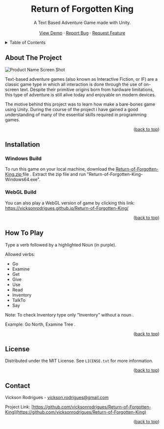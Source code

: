 
<div id="top"></div>

<!-- PROJECT SHIELDS -->
<!--
*** I'm using markdown "reference style" links for readability.
*** Reference links are enclosed in brackets [ ] instead of parentheses ( ).
*** See the bottom of this document for the declaration of the reference variables
*** for contributors-url, forks-url, etc. This is an optional, concise syntax you may use.
*** https://www.markdownguide.org/basic-syntax/#reference-style-links
-->

<!-- PROJECT LOGO -->
<div align="center">
<h1 align="center" >Return of Forgotten King </h1>

  <p align="center">
A Text Based Adventure Game made with Unity. 
    <br />
    <br />
    <a href="https://vicksonrodrigues.github.io/Return-of-Forgotten-King/">View Demo</a>
    ·
    <a href="https://github.com/github_username/repo_name/issues">Report Bug</a>
    ·
    <a href="https://github.com/github_username/repo_name/issues">Request Feature</a>
  </p>
</div>



<!-- TABLE OF CONTENTS -->
<details>
  <summary>Table of Contents</summary>
  <ol>
    <li>
      <a href="#about-the-project">About The Project</a>
    </li>
    <li>
      <a href="#installation">Installation</a>
      <ul>
        <li><a href="#Windows Build">Windows Build</a></li>
        <li><a href="#WebGL Build">WebGL Build</a></li>
      </ul>
    </li>
    <li><a href="#How To Play">How To Play</a></li>
    <li><a href="#license">License</a></li>
    <li><a href="#contact">Contact</a></li>
  </ol>
</details>



<!-- ABOUT THE PROJECT -->
## About The Project

![Product Name Screen Shot][product-screenshot]

Text-based adventure games (also known as Interactive Fiction, or IF) are a classic game type in which all interaction is done through the use of on-screen text. Despite their primitive origins born from hardware limitations, this type of adventure is still alive today and enjoyable on modern devices.

The motive behind this project was to learn how make a bare-bones game using Unity. During the course of the project i have gained a good understanding of many of the essential skills required in programming games.


<p align="right">(<a href="#top">back to top</a>)</p>



## Installation

### Windows Build

To run this game on your local machine, download the <a href = https://github.com/vicksonrodrigues/Return-of-Forgotten-King/archive/refs/tags/v0.0.1-beta.12.zip >Return-of-Forgotten-King.zip </a> file . Extract the zip file and run "Return-of-Forgotten-King-Windows64.exe".

### WebGL Build

You can also play a WebGL version of game by clicking this link: https://vicksonrodrigues.github.io/Return-of-Forgotten-King/


<p align="right">(<a href="#top">back to top</a>)</p>



<!-- USAGE EXAMPLES -->
## How To Play

Type a verb followed by a highlighted Noun (in purple). 

Allowed verbs: 
<ul>
  <li>Go</li>
  <li>Examine</li>
  <li>Get</li>
  <li>Give</li>
  <li>Use</li>
  <li>Read</li>
  <li>Inventory</li>
  <li>TalkTo</li>
  <li>Say</li>  
</ul>

Note: To check Inventory type only "Inventory" without a noun .

Example: Go North, Examine Tree .

<p align="right">(<a href="#top">back to top</a>)</p>


<!-- LICENSE -->
## License

Distributed under the MIT License. See `LICENSE.txt` for more information.

<p align="right">(<a href="#top">back to top</a>)</p>



<!-- CONTACT -->
## Contact

Vickson Rodrigues - vickson.rodrigues@gmail.com

Project Link: [https://github.com/vicksonrodrigues/Return-of-Forgotten-King](https://github.com/vicksonrodrigues/Return-of-Forgotten-King)

<p align="right">(<a href="#top">back to top</a>)</p>



<!-- MARKDOWN LINKS & IMAGES -->
<!-- https://www.markdownguide.org/basic-syntax/#reference-style-links -->

[product-screenshot]: https://user-images.githubusercontent.com/55660155/174640533-86a3b005-16c6-4201-a4a6-bb72aa9e655a.png

